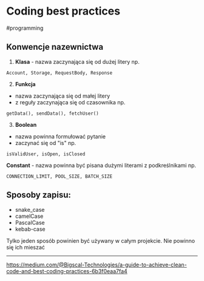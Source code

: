 # Coding best practices
#programming 

## Konwencje nazewnictwa

1. **Klasa** - nazwa zaczynająca się od dużej litery np.
```
Account, Storage, RequestBody, Response
```

2. **Funkcja**
* nazwa zaczynająca się od małej litery
* z reguły zaczynająca się od czasownika np.
```
getData(), sendData(), fetchUser()
```

3. **Boolean**
* nazwa powinna formułować pytanie
* zaczynać się od "is" np.
```
isValidUser, isOpen, isClosed
```

**Constant** - nazwa powinna być pisana dużymi literami z podkreślnikami np.
```
CONNECTION_LIMIT, POOL_SIZE, BATCH_SIZE
```

## Sposoby zapisu:
* snake_case
* camelCase
* PascalCase
* kebab-case

Tylko jeden sposób powinien być używany w całym projekcie. Nie powinno się ich mieszać

---
https://medium.com/@Bigscal-Technologies/a-guide-to-achieve-clean-code-and-best-coding-practices-6b3f0eaa7fa4